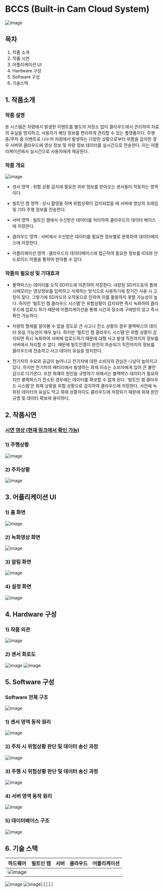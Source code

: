 # BCCS (Built-in Cam Cloud System)
![image](https://github.com/paradise09/2022ESW_Contest_mobility_6003/assets/99300776/99b55bc2-3883-43c1-bccf-de8f5154b22d)


## 목차
1. 작품 소개
2. 작품 시연
3. 어플리케이션 UI
4. Hardware 구성
5. Software 구성
6. 기술스택

## 1. 작품소개
### 작품 설명
본 시스템은 차량에서 발생한 이벤트를 별도의 저장소 없이 클라우드에서 관리하여 자료의 유실을 방지하고, 사용자가 해당 정보를 편리하게 관리할 수 있는 플랫폼이다. 주행 중/주차 중 이벤트로 나누어 차량에서 발생하는 다양한 상황으로부터 위험을 감지한 경우 서버와 클라우드에 영상 정보 및 차량 정보 데이터를 실시간으로 전송한다. 이는 어플리케이션에서 실시간으로 사용자에게 제공된다.

### 작품 개요
![image](https://github.com/paradise09/2022ESW_Contest_mobility_6003/assets/99300776/7b9d35a9-38c7-4631-9a46-47f8f4743a2b)

* 센서 영역 : 위험 상황 감지에 필요한 외부 정보를 받아오는 센서들이 작동하는 영역이다.
  
* 빌트인 캠 영역 : 상시 촬영을 하며 위험상확이 감지되었을 때 서버에 영상의 프레임 및 기타 주행 정보를 전송한다.
  
* 서버 영역 : 빌트인 캠에서 수신받은 데이터를 처리하여 클라우드의 데이터 베이스에 저장한다.
  
* 클라우드 영역 : 서버에서 수신받은 데이터를 필요한 정보별로 분류하여 데이터베이스에 저장한다.
  
* 어플리케이션 영역 : 클라우드의 데이터베이스에 접근하여 필요한 정보를 IOS와 안드로이드 어플을 통하여 받아볼 수 있다.

### 작품의 필요성 및 기대효과
* 블랙박스는 데이터를 오직 SD카드에 의존하여 저장한다. 내장된 SD카드등의 플래시메모리는 영상정보를 입력하고 삭제하는 방식으로 사용하기에 장기간 사용 시 고장이 잦다. 그렇기에 SD카드의 오작동으로 인하여 이를 활용하지 못할 가능성이 높다. 하지만 '빌트인 캠 클라우드 시스템'은 위험상황이 감지되면 즉시 녹화하여 클라우드에 업로드 하기 때문에 어플리케이션을 통해 시간과 장소에 구애받지 않고 즉시 확인 가능하다.

* 차량의 형체를 알아볼 수 없을 정도로 큰 사고나 전소 상황의 경우 블랙박스의 데이터 유실 가능성이 매우 높다. 하지만 '빌트인 캠 클라우드 시스템'은 위험 상황이 감지되면 즉시 녹화하여 서버에 업로드하기 때문에 대형 사고 발생 직전까지의 정보를 서버에서 처리할 수 없다. 때문에 빌트인캠이 완전히 파손되기 직전까지의 정보를 클라우드에 전송하고 사고 데이터 유실을 방지한다.

* 전기차의 수요와 공급이 늘어나고 전기차에 대한 소비자의 관심은 나날이 높아지고 있다. 하지만 전기차의 배터리에서 발생하는 화재 이슈는 소비자에게 있어 큰 불안감으로 다가온다. 또한 화재의 원인을 규명하기 위해서는 블랙박스 데이터가 필요하지만 블랙박스가 전소된 경우에는 데이터를 확보할 수 없게 된다. ‘빌트인 캠 클라우드 시스템’은 화재 상황을 위험 상황으로 감지하여 클라우드에 저장한다. 사전에 녹화된 데이터의 유실도 막고 화재 상황까지도 클라우드에 저장되기 때문에 화재 원인 규명 및 데이터 확보에 용이하다.

## 2. 작품시연
### **[시연 영상 (현재 링크에서 확인 가능)](https://www.youtube.com/watch?v=tWeJjAyStjo)**

### 1) 주행상황
![image](https://github.com/paradise09/2022ESW_Contest_mobility_6003/assets/99300776/53df3a7e-18b0-42d2-830c-37f853899aea)

### 2) 주차상황
![image](https://github.com/paradise09/2022ESW_Contest_mobility_6003/assets/99300776/afcfb6b2-289d-4843-b11c-9b06a1fabeba)

## 3. 어플리케이션 UI
### 1) 홈 화면
![image](https://github.com/paradise09/2022ESW_Contest_mobility_6003/assets/99300776/6d356738-780f-4a48-8567-d1d72a6f315f)
### 2) 녹화영상 화면
![image](https://github.com/paradise09/2022ESW_Contest_mobility_6003/assets/99300776/056e341b-3901-4767-9eb6-9bc9250adb25)
### 3) 알림 화면
![image](https://github.com/paradise09/2022ESW_Contest_mobility_6003/assets/99300776/bd59c68a-6567-4592-be7b-d38701d46e4f)
### 4) 설정 화면
![image](https://github.com/paradise09/2022ESW_Contest_mobility_6003/assets/99300776/a1101001-488e-463d-9944-3cd2fb276691)

## 4. Hardware 구성
### 1) 작품 외관
![image](https://github.com/paradise09/2022ESW_Contest_mobility_6003/assets/99300776/a8d4e047-89ef-4440-9a32-3883f215c20a)
### 2) 센서 회로도
![image](https://github.com/paradise09/2022ESW_Contest_mobility_6003/assets/99300776/789f7f68-8b01-45bb-aba1-15b674fa9fe6)
![image](https://github.com/paradise09/2022ESW_Contest_mobility_6003/assets/99300776/41dd40e6-021b-41af-8598-effdc00af07e)

## 5. Software 구성
### Software 전체 구조
![image](https://github.com/paradise09/2022ESW_Contest_mobility_6003/assets/99300776/14951d8e-c29c-4168-9ac8-4647de14bba1)
### 1) 센서 영역 동작 원리
![image](https://github.com/paradise09/2022ESW_Contest_mobility_6003/assets/99300776/86ceb92d-6399-458b-ab8b-6e7db538aeb4)
### 2) 주차 시 위험상황 판단 및 데이터 송신 과정
![image](https://github.com/paradise09/2022ESW_Contest_mobility_6003/assets/99300776/1f20646e-2964-4492-a65d-82603c15e3f6)
### 3) 주행 시 위험상황 판단 및 데이터 송신 과정
![image](https://github.com/paradise09/2022ESW_Contest_mobility_6003/assets/99300776/c04d50d4-c19d-4d7a-b720-ceebe8df5f1e)
### 4) 서버 영역 동작 원리
![image](https://github.com/paradise09/2022ESW_Contest_mobility_6003/assets/99300776/6d808299-d886-4bc3-8877-c2911293a98f)
### 5) 데이터베이스 구조
![image](https://github.com/paradise09/2022ESW_Contest_mobility_6003/assets/99300776/b5beb81b-f9f3-4c85-9c8d-4bcd335ad565)

## 6. 기술 스택
|하드웨어|빌트인 캠|서버|클라우드|어플리케이션|
|:---:|:---:|:---:|:---:|:---:|
|![image](https://camo.githubusercontent.com/4303329d99a984bee1072fe8bb49f8271f4d098435edbf5618d5d6c325aec55c/68747470733a2f2f696d672e736869656c64732e696f2f62616467652f2d41726475696e6f2d3030393739443f7374796c653d666f722d7468652d6261646765266c6f676f3d41726475696e6f266c6f676f436f6c6f723d7768697465)
![image](https://camo.githubusercontent.com/5859172b2d0854f4d70d35118ae1fbb8d92f967ea654f1bb1bdae4a346d03926/68747470733a2f2f696d672e736869656c64732e696f2f62616467652f632d2532333030353939432e7376673f7374796c653d666f722d7468652d6261646765266c6f676f3d63266c6f676f436f6c6f723d7768697465)
![image](https://camo.githubusercontent.com/891c1fd9d2ab2adf1053e8514f469b94049769ccd9d2765c8e06e9c1b6da1b8c/68747470733a2f2f696d672e736869656c64732e696f2f62616467652f632b2b2d2532333030353939432e7376673f7374796c653d666f722d7468652d6261646765266c6f676f3d63253242253242266c6f676f436f6c6f723d7768697465)|.|.|.|.|
